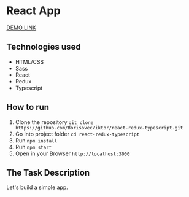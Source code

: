 # React App
[DEMO LINK](https://BorisovecViktor.github.io/gg/)

## Technologies used
- HTML/CSS
- Sass
- React
- Redux
- Typescript

## How  to run
 1. Clone the repository `git clone https://github.com/BorisovecViktor/react-redux-typescript.git`
 2. Go into project folder `cd react-redux-typescript`
 3. Run `npm install`
 4. Run `npm start` 
 5. Open in your Browser `http://localhost:3000`

## The Task Description
Let's build a simple app.